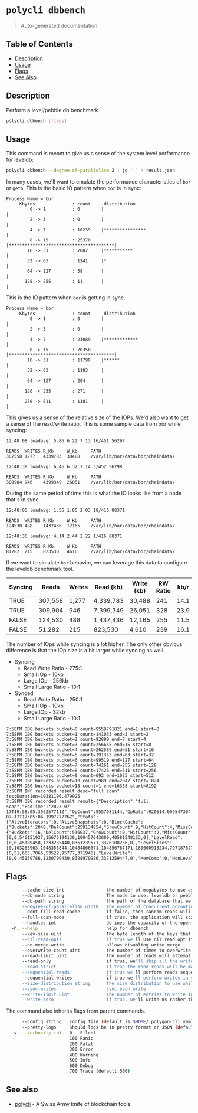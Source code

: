 # `polycli dbbench`

> Auto-generated documentation.

## Table of Contents

- [Description](#description)
- [Usage](#usage)
- [Flags](#flags)
- [See Also](#see-also)

## Description

Perform a level/pebble db benchmark

```bash
polycli dbbench [flags]
```

## Usage

This command is meant to give us a sense of the system level
performance for leveldb:

```bash
polycli dbbench --degree-of-parallelism 2 | jq '.' > result.json
```

In many cases, we'll want to emulate the performance characteristics
of `bor` or `geth`. This is the basic IO pattern when `bor` is in sync:

```text
Process Name = bor
     Kbytes              : count     distribution
         0 -> 1          : 0        |                                        |
         2 -> 3          : 0        |                                        |
         4 -> 7          : 10239    |****************                        |
         8 -> 15         : 25370    |****************************************|
        16 -> 31         : 7082     |***********                             |
        32 -> 63         : 1241     |*                                       |
        64 -> 127        : 58       |                                        |
       128 -> 255        : 11       |                                        |
```

This is the IO pattern when `bor` is getting in sync.

```text
Process Name = bor
     Kbytes              : count     distribution
         0 -> 1          : 0        |                                        |
         2 -> 3          : 0        |                                        |
         4 -> 7          : 23089    |*************                           |
         8 -> 15         : 70350    |****************************************|
        16 -> 31         : 11790    |******                                  |
        32 -> 63         : 1193     |                                        |
        64 -> 127        : 204      |                                        |
       128 -> 255        : 271      |                                        |
       256 -> 511        : 1381     |                                        |
```

This gives us a sense of the relative size of the IOPs. We'd also want
to get a sense of the read/write ratio. This is some sample data from
bor while syncing:

```text
12:48:08 loadavg: 5.86 6.22 7.13 16/451 56297

READS  WRITES R_Kb     W_Kb     PATH
307558 1277   4339783  30488    /var/lib/bor/data/bor/chaindata/

12:48:38 loadavg: 6.46 6.32 7.14 3/452 56298

READS  WRITES R_Kb     W_Kb     PATH
309904 946    4399349  26051    /var/lib/bor/data/bor/chaindata/

```

During the same period of time this is what the IO looks like from a
node that's in sync.

```text
12:48:05 loadavg: 1.55 1.85 2.03 18/416 88371

READS  WRITES R_Kb     W_Kb     PATH
124530 488    1437436  12165    /var/lib/bor/data/bor/chaindata/

12:48:35 loadavg: 4.14 2.44 2.22 1/416 88371

READS  WRITES R_Kb     W_Kb     PATH
81282  215    823530   4610     /var/lib/bor/data/bor/chaindata/

```

If we want to simulate `bor` behavior, we can leverage this data to
configure the leveldb benchmark tool.


| Syncing | Reads   | Writes | Read (kb) | Write (kb) | RW Ratio | kb/r | kb/w |
|---------|---------|--------|-----------|------------|----------|------|------|
| TRUE    | 307,558 |  1,277 | 4,339,783 | 30,488     |      241 | 14.1 | 23.9 |
| TRUE    | 309,904 |    946 | 7,399,349 | 26,051     |      328 | 23.9 | 27.5 |
| FALSE   | 124,530 |    488 | 1,437,436 | 12,165     |      255 | 11.5 | 24.9 |
| FALSE   | 51,282  |    215 | 823,530   | 4,610      |      239 | 16.1 | 21.4 |

The number of IOps while syncing is a lot higher. The only other
obvious difference is that the IOp size is a bit larger while syncing
as well.

- Syncing
  - Read Write Ratio - 275:1 
  - Small IOp - 10kb
  - Large IOp - 256kb
  - Small Large Ratio - 10:1
- Synced
  - Read Write Ratio - 250:1
  - Small IOp - 10kb
  - Large IOp - 32kb
  - Small Large Ratio - 10:1

```text
7:58PM DBG buckets bucket=0 count=9559791821 end=1 start=0
7:58PM DBG buckets bucket=1 count=141033 end=3 start=2
7:58PM DBG buckets bucket=2 count=92899 end=7 start=4
7:58PM DBG buckets bucket=3 count=256655 end=15 start=8
7:58PM DBG buckets bucket=4 count=262589 end=31 start=16
7:58PM DBG buckets bucket=5 count=191353 end=63 start=32
7:58PM DBG buckets bucket=6 count=99519 end=127 start=64
7:58PM DBG buckets bucket=7 count=74161 end=255 start=128
7:58PM DBG buckets bucket=8 count=17426 end=511 start=256
7:58PM DBG buckets bucket=9 count=692 end=1023 start=512
7:58PM DBG buckets bucket=10 count=989 end=2047 start=1024
7:58PM DBG buckets bucket=13 count=1 end=16383 start=8192
7:58PM INF recorded result desc="full scan" testDuration=10381196.479925
7:58PM DBG recorded result result={"Description":"full scan","EndTime":"2023-07-17T19:58:05.396257711Z","OpCount":9557081144,"OpRate":920614.609547304,"StartTime":"2023-07-17T17:05:04.199777776Z","Stats":{"AliveIterators":0,"AliveSnapshots":0,"BlockCache":{"Buckets":2048,"DelCount":259134854,"GrowCount":9,"HitCount":4,"MissCount":262147633,"Nodes":33294,"SetCount":259168148,"ShrinkCount":2,"Size":268427343},"BlockCacheSize":268427343,"FileCache":{"Buckets":16,"DelCount":536037,"GrowCount":0,"HitCount":2,"MissCount":536537,"Nodes":500,"SetCount":536537,"ShrinkCount":0,"Size":500},"IORead":1092651461848,"IOWrite":13032122717,"Level0Comp":0,"LevelDurations":[0,0,546151937,15675194130,100457643600,40581548153,0],"LevelRead":[0,0,45189458,1233235440,8351239571,3376108236,0],"LevelSizes":[0,103263963,1048356844,10484866671,104856767171,180600915234,797187827055],"LevelTablesCounts":[0,51,665,7066,53522,95777,371946],"LevelWrite":[0,0,45159786,1230799439,8328970986,3371359447,0],"MemComp":0,"NonLevel0Comp":1433,"OpenedTablesCount":500,"SeekComp":0,"WriteDelayCount":0,"WriteDelayDuration":0,"WritePaused":false},"TestDuration":10381196479925,"ValueDist":null}

```

## Flags

```bash
      --cache-size int                the number of megabytes to use as our internal cache size (default 512)
      --db-mode string                The mode to use: leveldb or pebbledb (default "leveldb")
      --db-path string                the path of the database that we'll use for testing (default "_benchmark_db")
      --degree-of-parallelism uint8   The number of concurrent goroutines we'll use (default 2)
      --dont-fill-read-cache          if false, then random reads will be cached
      --full-scan-mode                if true, the application will scan the full database as fast as possible and print a summary
      --handles int                   defines the capacity of the open files caching. Use -1 for zero, this has same effect as specifying NoCacher to OpenFilesCacher. (default 500)
  -h, --help                          help for dbbench
      --key-size uint                 The byte length of the keys that we'll use (default 32)
      --nil-read-opts                 if true we'll use nil read opt (this is what geth/bor does)
      --no-merge-write                allows disabling write merge
      --overwrite-count uint          the number of times to overwrite the data (default 5)
      --read-limit uint               the number of reads will attempt to complete in a given test (default 10000000)
      --read-only                     if true, we'll skip all the write operations and open the DB in read only mode
      --read-strict                   if true the rand reads will be made in strict mode
      --sequential-reads              if true we'll perform reads sequentially
      --sequential-writes             if true we'll perform writes in somewhat sequential manner
      --size-distribution string      the size distribution to use while testing (default "0-1:2347864,2-3:804394856,4-7:541267689,8-15:738828593,16-31:261122372,32-63:1063470933,64-127:3584745195,128-255:1605760137,256-511:316074206,512-1023:312887514,1024-2047:328894149,2048-4095:141180,4096-8191:92789,8192-16383:256060,16384-32767:261806,32768-65535:191032,65536-131071:99715,131072-262143:73782,262144-524287:17552,524288-1048575:717,1048576-2097151:995,2097152-4194303:1,8388608-16777215:1")
      --sync-writes                   sync each write
      --write-limit uint              The number of entries to write in the db (default 1000000)
      --write-zero                    if true, we'll write 0s rather than random data
```

The command also inherits flags from parent commands.

```bash
      --config string   config file (default is $HOME/.polygon-cli.yaml)
      --pretty-logs     Should logs be in pretty format or JSON (default true)
  -v, --verbosity int   0 - Silent
                        100 Panic
                        200 Fatal
                        300 Error
                        400 Warning
                        500 Info
                        600 Debug
                        700 Trace (default 500)
```

## See also

- [polycli](polycli.md) - A Swiss Army knife of blockchain tools.
